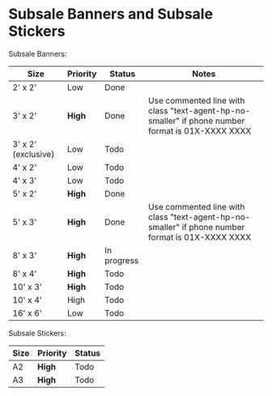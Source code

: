 # Subsale Banners and Subsale Stickers

Subsale Banners:

| Size                | Priority | Status      | Notes                                                                                            |
| ------------------- | -------- | ----------- | ------------------------------------------------------------------------------------------------ |
| 2' x 2'             | Low      | Done        |                                                                                                  |
| 3' x 2'             | **High** | Done        | Use commented line with class "text-agent-hp-no-smaller" if phone number format is 01X-XXXX XXXX |
| 3' x 2' (exclusive) | Low      | Todo        |                                                                                                  |
| 4' x 2'             | Low      | Todo        |                                                                                                  |
| 4' x 3'             | Low      | Todo        |                                                                                                  |
| 5' x 2'             | **High** | Done        |                                                                                                  |
| 5' x 3'             | **High** | Done        | Use commented line with class "text-agent-hp-no-smaller" if phone number format is 01X-XXXX XXXX |
| 8' x 3'             | **High** | In progress |                                                                                                  |
| 8' x 4'             | **High** | Todo        |                                                                                                  |
| 10' x 3'            | **High** | Todo        |                                                                                                  |
| 10' x 4'            | High     | Todo        |                                                                                                  |
| 16' x 6'            | Low      | Todo        |                                                                                                  |

Subsale Stickers:

| Size | Priority | Status |
| ---- | -------- | ------ |
| A2   | **High** | Todo   |
| A3   | **High** | Todo   |

